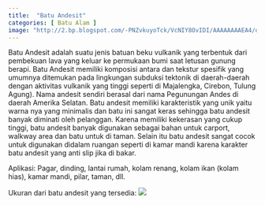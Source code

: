 ```yaml
---
title:  "Batu Andesit"
categories: [ Batu Alam ]
image: "http://2.bp.blogspot.com/-PNZvkuyoTck/VcNIY8OvIDI/AAAAAAAAEA4/q9LwK4XXywY/s1600/andesit.jpg"
---
```

Batu Andesit adalah suatu jenis batuan beku vulkanik yang terbentuk dari pembekuan lava yang keluar ke permukaan bumi saat letusan gunung berapi.
Batu Andesit  memiliki komposisi antara dan tekstur spesifik yang umumnya ditemukan pada lingkungan subduksi tektonik di daerah-daerah dengan aktivitas vulkanik yang tinggi seperti di Majalengka, Cirebon, Tulung Agung).
Nama andesit sendiri berasal dari nama Pegunungan Andes di daerah Amerika Selatan. Batu andesit memiliki karakteristik yang unik yaitu warna nya yang minimalis dan batu ini sangat keras sehingga batu andesit banyak diminati oleh pelanggan. Karena memiliki kekerasan yang cukup tinggi, batu andesit banyak digunakan sebagai bahan untuk carport, walkway area dan batu untuk di taman. Selain itu batu andesit sangat cocok untuk digunakan didalam ruangan seperti di kamar mandi karena karakter batu andesit yang anti slip jika di bakar.

Aplikasi: Pagar, dinding, lantai rumah, kolam renang, kolam ikan (kolam hias), kamar mandi, pilar, taman, dll.

Ukuran dari batu andesit yang tersedia:
![](http://2.bp.blogspot.com/-YFnWGEl0AxA/VcNMvJbITqI/AAAAAAAAEBc/A8Z4CIFm6n8/s1600/andesit2.JPG)
